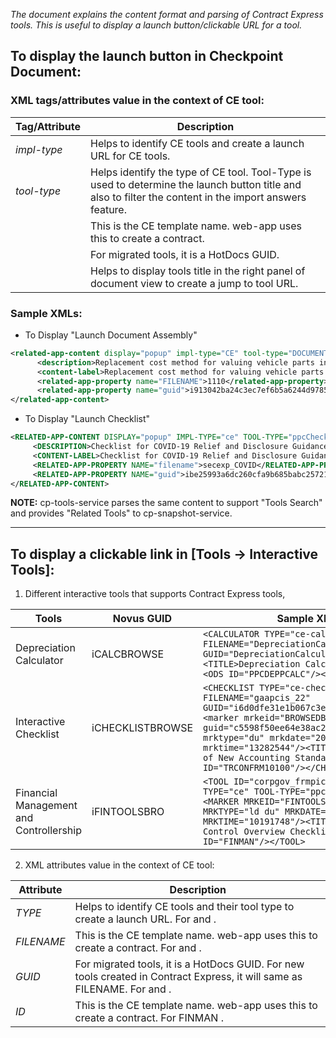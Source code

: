 _The document explains the content format and parsing of Contract Express tools. This is useful to display a launch button/clickable URL for a tool._

## **To display the launch button in Checkpoint Document:**

### XML tags/attributes value in the context of CE tool:

| Tag/Attribute | Description |
|--|--|
| _impl-type_ | Helps to identify CE tools and create a launch URL for CE tools. |
| _tool-type_ | Helps identify the type of CE tool. Tool-Type is used to determine the launch button title and also to filter the content in the import answers feature. |
| _<related-app-property name="FILENAME">_ | This is the CE template name. web-app uses this to create a contract. |
| _<related-app-property name="guid">_ | For migrated tools, it is a HotDocs GUID. |
| _<content-lable>_ | Helps to display tools title in the right panel of document view to create a jump to tool URL. |


### Sample XMLs:
- To Display "Launch Document Assembly"
```XML
<related-app-content display="popup" impl-type="CE" tool-type="DOCUMENT-ASSEMBLY">
      <description>Replacement cost method for valuing vehicle parts inventory</description>
      <content-label>Replacement cost method for valuing vehicle parts inventory</content-label>
      <related-app-property name="FILENAME">1110</related-app-property>
      <related-app-property name="guid">i913042ba24c3ec7ef6b5a6244d9785ad</related-app-property>
</related-app-content>
```
- To Display "Launch Checklist"
```XML
<RELATED-APP-CONTENT DISPLAY="popup" IMPL-TYPE="ce" TOOL-TYPE="ppcChecklist">
     <DESCRIPTION>Checklist for COVID-19 Relief and Disclosure Guidance</DESCRIPTION>
     <CONTENT-LABEL>Checklist for COVID-19 Relief and Disclosure Guidance</CONTENT-LABEL>
     <RELATED-APP-PROPERTY NAME="filename">secexp_COVID</RELATED-APP-PROPERTY>
     <RELATED-APP-PROPERTY NAME="guid">ibe25993a6dc260cfa9b685babc257212</RELATED-APP-PROPERTY>
</RELATED-APP-CONTENT>
```

**NOTE:** cp-tools-service parses the same content to support "Tools Search" and provides "Related Tools" to cp-snapshot-service.

---
## **To display a clickable link in [Tools -> Interactive Tools]:**
1. Different interactive tools that supports Contract Express tools,

| Tools | Novus GUID | Sample XML |
|--|--|--|
| Depreciation Calculator | iCALCBROWSE | `<CALCULATOR TYPE="ce-calculator" FILENAME="DepreciationCalculator" GUID="DepreciationCalculator"><TITLE>Depreciation Calculator</TITLE><ODS ID="PPCDEPPCALC"/></CALCULATOR>` |
| Interactive Checklist | iCHECKLISTBROWSE | `<CHECKLIST TYPE="ce-checklist" FILENAME="gaapcis_22" GUID="i6d0dfe31e1b067c3e8fdd0c0384a7939"><marker mrkeid="BROWSEDB:3521.1" guid="c5598f50ee64e38ac2fdbf4e2309ce66" mrktype="du" mrkdate="20230329" mrktime="13282544"/><TITLE>Implementation of New Accounting Standards</TITLE><ODS ID="TRCONFRM10100"/></CHECKLIST>` |
| Financial Management and Controllership | iFINTOOLSBRO | `<TOOL ID="corpgov_frmpic_2" IMPL-TYPE="ce" TOOL-TYPE="ppcChecklist"><MARKER MRKEID="FINTOOLSBRO:13.1" MRKTYPE="ld du" MRKDATE="20230330" MRKTIME="10191748"/><TITLE>Internal Control Overview Checklist</TITLE><ODS ID="FINMAN"/></TOOL>` |

2. XML attributes value in the context of CE tool:

| Attribute | Description |
|--|--|
| _TYPE_ | Helps to identify CE tools and their tool type to create a launch URL. For <CALCULATOR> and <CHECKLIST>. |
| _FILENAME_ | This is the CE template name. web-app uses this to create a contract. For <CALCULATOR> and <CHECKLIST>. |
| _GUID_ | For migrated tools, it is a HotDocs GUID. For new tools created in Contract Express, it will same as FILENAME. For <CALCULATOR> and <CHECKLIST>. |
| _ID_ | This is the CE template name. web-app uses this to create a contract. For FINMAN <TOOL>. |